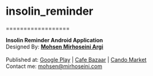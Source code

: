 # insolin_reminder
==================

<b>Insolin Reminder Android Application</b><br />
Designed By: <a href="http://www.mirhoseini.com" target="_blank"><b>Mohsen Mirhoseini Argi</b></a><br />
<br />
Published at: <a href="https://play.google.com/store/apps/details?id=com.tehran.traffic"> Google Play</a> | <a href="http://cafebazaar.ir/app/com.tehran.traffic" target="_blank">Cafe Bazaar</a> | <a href="http://cando.asr24.com/app.jsp?appId=291953" target="_blank">Cando Market</a><br />
Contact me: mohsen@mirhoseini.com
